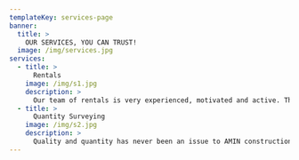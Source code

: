 ```yaml
---
templateKey: services-page
banner:
  title: >
    OUR SERVICES, YOU CAN TRUST!
  image: /img/services.jpg
services:
  - title: >
      Rentals
    image: /img/s1.jpg
    description: >
      Our team of rentals is very experienced, motivated and active. They are always very friendly with our customers and faxable compare to other rentals. We own following machinery & equipments for rental purposes.
  - title: >
      Quantity Surveying
    image: /img/s2.jpg
    description: >
      Quality and quantity has never been an issue to AMIN construction private limited with many years of experience in the construction trade.We are a one stop center providing all the services that an infrastructure owner needs; cost estimation, feasibility studies, planning and design, tender administration, contract management and supervision. Our Quantity Surveyors are experienced in planning design & estimating from normal house, school and high raise office buildings etc.
---
```

